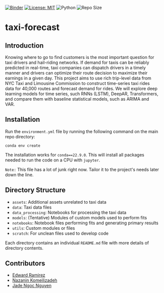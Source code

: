 [![Binder](https://mybinder.org/badge_logo.svg)](https://mybinder.org/v2/gh/edwarddramirez/taxi-forecast/HEAD) [![License: MIT](https://img.shields.io/badge/License-MIT-brightgreen.svg)](https://opensource.org/license/mit) ![Python](https://img.shields.io/badge/python-3.12.3-blue.svg) ![Repo Size](https://img.shields.io/github/repo-size/edwarddramirez/taxi-forecast) 

# taxi-forecast

## Introduction
Knowing where to go to find customers is the most important question for taxi drivers and hail-riding networks. If demand for taxis can be reliably predicted in real-time, taxi companies can dispatch drivers in a timely manner and drivers can optimize their route decision to maximize their earnings in a given day. This project aims to use rich trip-level data from NYC Taxi and Limousine Commission to construct time-series taxi rides data for 40,000 routes and forecast demand for rides. We will explore deep learning models for time series, such RNNs (LSTM), DeepAR, Transformers, and compare them with baseline statistical models, such as ARIMA and VAR.

## Installation
Run the `environment.yml` file by running the following command on the main repo directory:
```
conda env create
```
The installation works for `conda==22.9.0`. This will install all packages needed to run the code on a CPU with `jupyter`. 

`Note:` This file has a lot of junk right now. Tailor it to the project's needs later down the line.

## Directory Structure
- `assets`: Additional assets unrelated to taxi data
- `data`: Taxi data files
- `data_processing`: Notebooks for processing the taxi data
- `models`: (Tentative) Modules of custom models used to perform fits
- `notebooks`: Notebook files performing fits and generating primary results
- `utils`: Custom modules or files 
- `scratch`: For unclean files used to develop code

Each directory contains an individual `README.md` file with more details of directory contents.

## Contributors
- [Edward Ramirez](https://github.com/edwarddramirez)
- [Nazanin Komeilizadeh](https://github.com/NazThePhysicist)
- [Jade Ngoc Nguyen](https://github.com/jadenguyen)
